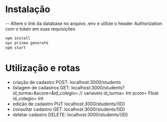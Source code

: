 # Instalação
-- Altere o link da database no arquivo .env e utilize o header Authorization com o token em suas requisições

```bash
npm install
npx prisma generate
npm start
```
# Utilização e rotas

- criação de cadastro POST: localhost:3000/students
- listagem de cadastros GET: localhost:3000/students?id_turma=&score=&id_colegio= // variaveis id_turma= Int score= Float id_colegio= Int
- edição de cadastro PUT localhost:3000/students/{ID} 
- consultar cadastro GET: localhost:3000/students/{ID} 
- deletar cadastro DELETE: localhost:3000/students/{ID} 
